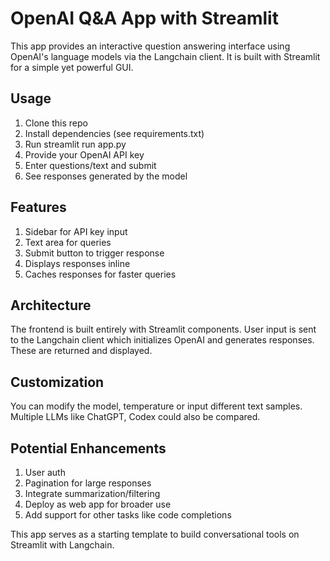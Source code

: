 # OpenAI Q&A App with Streamlit

This app provides an interactive question answering interface using OpenAI's language models via the Langchain client. It is built with Streamlit for a simple yet powerful GUI.

## Usage
1. Clone this repo
2. Install dependencies (see requirements.txt)
3. Run streamlit run app.py
4. Provide your OpenAI API key
5. Enter questions/text and submit
6. See responses generated by the model

## Features
1. Sidebar for API key input
2. Text area for queries
3. Submit button to trigger response
4. Displays responses inline
5. Caches responses for faster queries

## Architecture
The frontend is built entirely with Streamlit components. User input is sent to the Langchain client which initializes OpenAI and generates responses. These are returned and displayed.

## Customization
You can modify the model, temperature or input different text samples. Multiple LLMs like ChatGPT, Codex could also be compared.

## Potential Enhancements
1. User auth
2. Pagination for large responses
3. Integrate summarization/filtering
4. Deploy as web app for broader use
5. Add support for other tasks like code completions

This app serves as a starting template to build conversational tools on Streamlit with Langchain.
